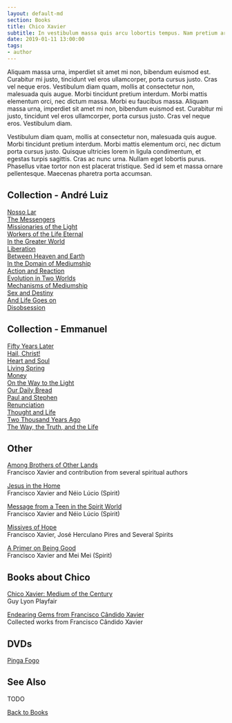 ```yaml
---
layout: default-md
section: Books
title: Chico Xavier
subtitle: In vestibulum massa quis arcu lobortis tempus. Nam pretium arcu in odio vulputate luctus.
date: 2019-01-11 13:00:00
tags: 
- author
---
```


Aliquam massa urna, imperdiet sit amet mi non, bibendum euismod est. Curabitur mi justo, tincidunt vel eros ullamcorper, porta cursus justo. Cras vel neque eros. Vestibulum diam quam, mollis at consectetur non, malesuada quis augue. Morbi tincidunt pretium interdum. Morbi mattis elementum orci, nec dictum massa. Morbi eu faucibus massa. Aliquam massa urna, imperdiet sit amet mi non, bibendum euismod est. Curabitur mi justo, tincidunt vel eros ullamcorper, porta cursus justo. Cras vel neque eros. Vestibulum diam.

Vestibulum diam quam, mollis at consectetur non, malesuada quis augue. Morbi tincidunt pretium interdum. Morbi mattis elementum orci, nec dictum porta cursus justo. Quisque ultricies lorem in ligula condimentum, et egestas turpis sagittis. Cras ac nunc urna. Nullam eget lobortis purus. Phasellus vitae tortor non est placerat tristique. Sed id sem et massa ornare pellentesque. Maecenas pharetra porta accumsan.

## Collection - André Luiz
[Nosso Lar](nosso-lar)  
[The Messengers](the-messengers)  
[Missionaries of the Light](missionaries-of-the-light)  
[Workers of the Life Eternal](workers-of-the-life-eternal)  
[In the Greater World](in-the-greater-world)  
[Liberation](liberation)  
[Between Heaven and Earth](between-heaven-and-earth)  
[In the Domain of Mediumship](in-the-domain-of-mediumship)  
[Action and Reaction](action-and-reaction)  
[Evolution in Two Worlds](evolution-in-two-worlds)  
[Mechanisms of Mediumship](mechanisms-of-mediumship)  
[Sex and Destiny](sex-and-destiny)  
[And Life Goes on](and-life-goes-on)  
[Disobsession](disobsession)   


## Collection - Emmanuel
[Fifty Years Later](fifty-years-later)  
[Hail, Christ!](hail-christ)  
[Heart and Soul](heart-and-soul)  
[Living Spring](living-spring)  
[Money](money)  
[On the Way to the Light](on-the-way-to-the-light)  
[Our Daily Bread](our-daily-bread)  
[Paul and Stephen](paul-and-stephen)  
[Renunciation](renunciation)  
[Thought and Life](thought-and-life)  
[Two Thousand Years Ago](two-thousand-years-ago)  
[The Way, the Truth, and the Life](the-way-the-truth-and-the-life)  


## Other
[Among Brothers of Other Lands](among-brothers-of-other-lands)  
Francisco Xavier and contribution from several spiritual authors  
 
[Jesus in the Home](jesus-in-the-home)  
Francisco Xavier and Néio Lúcio (Spirit)  

[Message from a Teen in the Spirit World](message-from-a-teen-in-the-spirit-world)  
Francisco Xavier and Néio Lúcio (Spirit)  
 
[Missives of Hope](missives-of-hope)  
Francisco Xavier, José Herculano Pires and Several Spirits  
 
[A Primer on Being Good](a-primer-on-being-good)  
Francisco Xavier and Mei Mei (Spirit)  
 
## Books about Chico
[Chico Xavier: Medium of the Century](/books/other-authors/chico-xavier-medium-of-the-century)  
Guy Lyon Playfair  

[Endearing Gems from Francisco Cândido Xavier](/books/other-authors/gems-from-chico-xavier)  
Collected works from Francisco Cândido Xavier

## DVDs
[Pinga Fogo](pinga-fogo)  


## See Also
TODO



<a href="/books" class="button">Back to Books</a>

